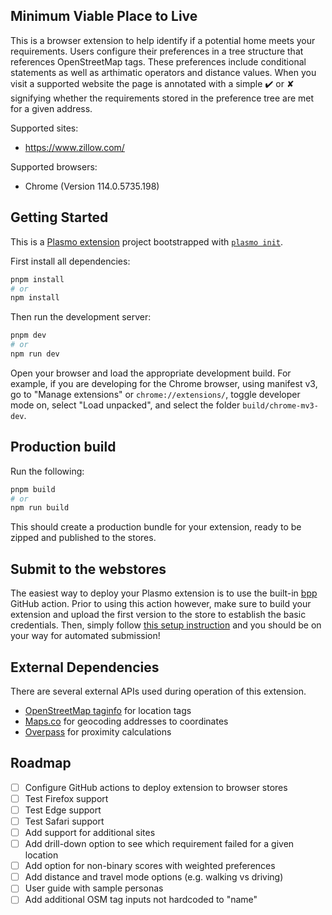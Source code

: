 ## Minimum Viable Place to Live

This is a browser extension to help identify if a potential home meets your requirements. Users configure their preferences in a tree structure that references OpenStreetMap tags. These preferences include conditional statements as well as arthimatic operators and distance values. When you visit a supported website the page is annotated with a simple ✔️ or ✘ signifying whether the requirements stored in the preference tree are met for a given address.

Supported sites:
- https://www.zillow.com/

Supported browsers:
- Chrome (Version 114.0.5735.198)

## Getting Started

This is a [Plasmo extension](https://docs.plasmo.com/) project bootstrapped with [`plasmo init`](https://www.npmjs.com/package/plasmo).

First install all dependencies:

```bash
pnpm install
# or
npm install
```

Then run the development server:

```bash
pnpm dev
# or
npm run dev
```

Open your browser and load the appropriate development build. For example, if you are developing for the Chrome browser, using manifest v3, go to "Manage extensions" or `chrome://extensions/`, toggle developer mode on, select "Load unpacked", and select the folder `build/chrome-mv3-dev`.

## Production build

Run the following:

```bash
pnpm build
# or
npm run build
```

This should create a production bundle for your extension, ready to be zipped and published to the stores.

## Submit to the webstores

The easiest way to deploy your Plasmo extension is to use the built-in [bpp](https://bpp.browser.market) GitHub action. Prior to using this action however, make sure to build your extension and upload the first version to the store to establish the basic credentials. Then, simply follow [this setup instruction](https://docs.plasmo.com/framework/workflows/submit) and you should be on your way for automated submission!

## External Dependencies

There are several external APIs used during operation of this extension.
- [OpenStreetMap taginfo](https://taginfo.openstreetmap.org/) for location tags
- [Maps.co](https://geocode.maps.co) for geocoding addresses to coordinates
- [Overpass](https://www.overpass-api.de) for proximity calculations

## Roadmap

- [ ] Configure GitHub actions to deploy extension to browser stores
- [ ] Test Firefox support
- [ ] Test Edge support
- [ ] Test Safari support
- [ ] Add support for additional sites
- [ ] Add drill-down option to see which requirement failed for a given location
- [ ] Add option for non-binary scores with weighted preferences
- [ ] Add distance and travel mode options (e.g. walking vs driving)
- [ ] User guide with sample personas
- [ ] Add additional OSM tag inputs not hardcoded to "name"
